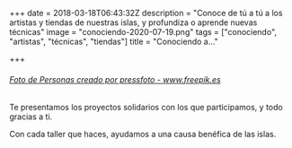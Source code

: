 +++
date = 2018-03-18T06:43:32Z
description = "Conoce de tú a tú a los artistas y tiendas de nuestras islas, y profundiza o aprende nuevas técnicas"
image = "conociendo-2020-07-19.png"
tags = ["conociendo", "artistas", "técnicas", "tiendas"]
title = "Conociendo a..."

+++
###### <a href='[https://www.freepik.es/fotos/personas](https://www.freepik.es/fotos/personas "https://www.freepik.es/fotos/personas")'>Foto de Personas creado por pressfoto - www.freepik.es</a>

Te presentamos los proyectos solidarios con los que participamos, y todo gracias a ti.

Con cada taller que haces, ayudamos a una causa benéfica de las islas.